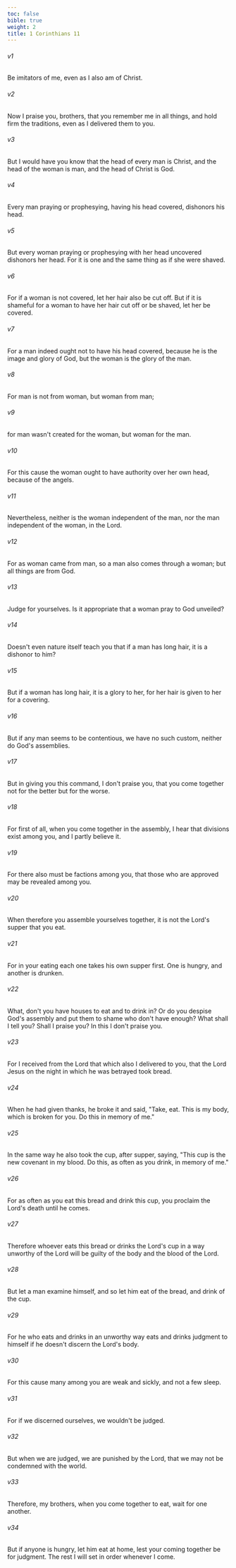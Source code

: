 ```yaml
---
toc: false
bible: true
weight: 2
title: 1 Corinthians 11
---
```




###### v1 
Be imitators of me, even as I also am of Christ. 

###### v2 
Now I praise you, brothers, that you remember me in all things, and hold firm the traditions, even as I delivered them to you. 

###### v3 
But I would have you know that the head of every man is Christ, and the head of the woman is man, and the head of Christ is God. 

###### v4 
Every man praying or prophesying, having his head covered, dishonors his head. 

###### v5 
But every woman praying or prophesying with her head uncovered dishonors her head. For it is one and the same thing as if she were shaved. 

###### v6 
For if a woman is not covered, let her hair also be cut off. But if it is shameful for a woman to have her hair cut off or be shaved, let her be covered. 

###### v7 
For a man indeed ought not to have his head covered, because he is the image and glory of God, but the woman is the glory of the man. 

###### v8 
For man is not from woman, but woman from man; 

###### v9 
for man wasn't created for the woman, but woman for the man. 

###### v10 
For this cause the woman ought to have authority over her own head, because of the angels. 

###### v11 
Nevertheless, neither is the woman independent of the man, nor the man independent of the woman, in the Lord. 

###### v12 
For as woman came from man, so a man also comes through a woman; but all things are from God. 

###### v13 
Judge for yourselves. Is it appropriate that a woman pray to God unveiled? 

###### v14 
Doesn't even nature itself teach you that if a man has long hair, it is a dishonor to him? 

###### v15 
But if a woman has long hair, it is a glory to her, for her hair is given to her for a covering. 

###### v16 
But if any man seems to be contentious, we have no such custom, neither do God's assemblies. 

###### v17 
But in giving you this command, I don't praise you, that you come together not for the better but for the worse. 

###### v18 
For first of all, when you come together in the assembly, I hear that divisions exist among you, and I partly believe it. 

###### v19 
For there also must be factions among you, that those who are approved may be revealed among you. 

###### v20 
When therefore you assemble yourselves together, it is not the Lord's supper that you eat. 

###### v21 
For in your eating each one takes his own supper first. One is hungry, and another is drunken. 

###### v22 
What, don't you have houses to eat and to drink in? Or do you despise God's assembly and put them to shame who don't have enough? What shall I tell you? Shall I praise you? In this I don't praise you. 

###### v23 
For I received from the Lord that which also I delivered to you, that the Lord Jesus on the night in which he was betrayed took bread. 

###### v24 
When he had given thanks, he broke it and said, "Take, eat. This is my body, which is broken for you. Do this in memory of me." 

###### v25 
In the same way he also took the cup, after supper, saying, "This cup is the new covenant in my blood. Do this, as often as you drink, in memory of me." 

###### v26 
For as often as you eat this bread and drink this cup, you proclaim the Lord's death until he comes. 

###### v27 
Therefore whoever eats this bread or drinks the Lord's cup in a way unworthy of the Lord will be guilty of the body and the blood of the Lord. 

###### v28 
But let a man examine himself, and so let him eat of the bread, and drink of the cup. 

###### v29 
For he who eats and drinks in an unworthy way eats and drinks judgment to himself if he doesn't discern the Lord's body. 

###### v30 
For this cause many among you are weak and sickly, and not a few sleep. 

###### v31 
For if we discerned ourselves, we wouldn't be judged. 

###### v32 
But when we are judged, we are punished by the Lord, that we may not be condemned with the world. 

###### v33 
Therefore, my brothers, when you come together to eat, wait for one another. 

###### v34 
But if anyone is hungry, let him eat at home, lest your coming together be for judgment. The rest I will set in order whenever I come.
